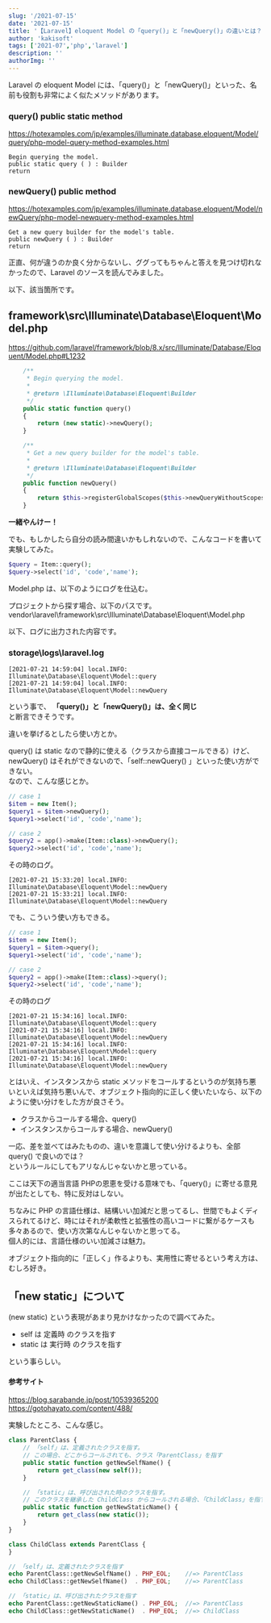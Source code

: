 ```yaml
---
slug: '/2021-07-15'
date: '2021-07-15'
title: '【Laravel】eloquent Model の「query()」と「newQuery()」の違いとは？'
author: 'kakisoft'
tags: ['2021-07','php','laravel']
description: ''
authorImg: ''
---
```


Laravel の eloquent Model には、「query()」と「newQuery()」といった、名前も役割も非常によく似たメソッドがあります。  

### query() public static method
https://hotexamples.com/jp/examples/illuminate.database.eloquent/Model/query/php-model-query-method-examples.html
```
Begin querying the model.
public static query ( ) : Builder
return
```

### newQuery() public method
https://hotexamples.com/jp/examples/illuminate.database.eloquent/Model/newQuery/php-model-newquery-method-examples.html
```
Get a new query builder for the model's table.
public newQuery ( ) : Builder
return
```

正直、何が違うのか良く分からないし、ググってもちゃんと答えを見つけ切れなかったので、Laravel のソースを読んでみました。  

以下、該当箇所です。  

## framework\src\Illuminate\Database\Eloquent\Model.php
https://github.com/laravel/framework/blob/8.x/src/Illuminate/Database/Eloquent/Model.php#L1232
```php
    /**
     * Begin querying the model.
     *
     * @return \Illuminate\Database\Eloquent\Builder
     */
    public static function query()
    {
        return (new static)->newQuery();
    }

    /**
     * Get a new query builder for the model's table.
     *
     * @return \Illuminate\Database\Eloquent\Builder
     */
    public function newQuery()
    {
        return $this->registerGlobalScopes($this->newQueryWithoutScopes());
    }
```

**一緒やんけー！**  

でも、もしかしたら自分の読み間違いかもしれないので、こんなコードを書いて実験してみた。  


```php
$query = Item::query();
$query->select('id', 'code','name');
```
Model.php は、以下のようにログを仕込む。  

プロジェクトから探す場合、以下のパスです。  
vendor\laravel\framework\src\Illuminate\Database\Eloquent\Model.php  

以下、ログに出力された内容です。  

### storage\logs\laravel.log
```log
[2021-07-21 14:59:04] local.INFO: Illuminate\Database\Eloquent\Model::query  
[2021-07-21 14:59:04] local.INFO: Illuminate\Database\Eloquent\Model::newQuery  
```

という事で、
**「query()」と「newQuery()」は、全く同じ**  
と断言できそうです。  

違いを挙げるとしたら使い方とか。  

query() は static なので静的に使える（クラスから直接コールできる）けど、newQuery() はそれができないので、「self::newQuery() 」といった使い方ができない。  
なので、こんな感じとか。  
```php
// case 1
$item = new Item();
$query1 = $item->newQuery();
$query1->select('id', 'code','name');

// case 2
$query2 = app()->make(Item::class)->newQuery();
$query2->select('id', 'code','name');
```

その時のログ。
```log
[2021-07-21 15:33:20] local.INFO: Illuminate\Database\Eloquent\Model::newQuery  
[2021-07-21 15:33:21] local.INFO: Illuminate\Database\Eloquent\Model::newQuery  
```

でも、こういう使い方もできる。
```php
// case 1
$item = new Item();
$query1 = $item->query();
$query1->select('id', 'code','name');

// case 2
$query2 = app()->make(Item::class)->query();
$query2->select('id', 'code','name');
```

その時のログ
```log
[2021-07-21 15:34:16] local.INFO: Illuminate\Database\Eloquent\Model::query  
[2021-07-21 15:34:16] local.INFO: Illuminate\Database\Eloquent\Model::newQuery  
[2021-07-21 15:34:16] local.INFO: Illuminate\Database\Eloquent\Model::query  
[2021-07-21 15:34:16] local.INFO: Illuminate\Database\Eloquent\Model::newQuery  
```

とはいえ、インスタンスから static メソッドをコールするというのが気持ち悪いといえば気持ち悪いんで、オブジェクト指向的に正しく使いたいなら、以下のように使い分けをした方が良さそう。  

 * クラスからコールする場合、query()
 * インスタンスからコールする場合、newQuery()

一応、差を並べてはみたものの、違いを意識して使い分けるよりも、全部 query() で良いのでは？  
というルールにしてもアリなんじゃないかと思っている。  

ここは天下の適当言語 PHPの恩恵を受ける意味でも、「query()」に寄せる意見が出たとしても、特に反対はしない。  

ちなみに PHP の言語仕様は、結構いい加減だと思ってるし、世間でもよくディスられてるけど、時にはそれが柔軟性と拡張性の高いコードに繋がるケースも多々あるので、使い方次第なんじゃないかと思ってる。  
個人的には、言語仕様のいい加減さは魅力。  

オブジェクト指向的に「正しく」作るよりも、実用性に寄せるという考え方は、むしろ好き。  


## 「new static」について
(new static) という表現があまり見かけなかったので調べてみた。  

 * self は 定義時 のクラスを指す
 * static は 実行時 のクラスを指す

という事らしい。  

#### 参考サイト
https://blog.sarabande.jp/post/10539365200  
https://gotohayato.com/content/488/  


実験したところ、こんな感じ。  
```php
class ParentClass {
    // 「self」は、定義されたクラスを指す。
    // この場合、どこからコールされても、クラス「ParentClass」を指す
    public static function getNewSelfName() {
        return get_class(new self());
    }

    // 「static」は、呼び出された時のクラスを指す。
    // このクラスを継承した ChildClass からコールされる場合、「ChildClass」を指す
    public static function getNewStaticName() {
        return get_class(new static());
    }
}

class ChildClass extends ParentClass {
}

// 「self」は、定義されたクラスを指す
echo ParentClass::getNewSelfName() . PHP_EOL;    //=> ParentClass
echo ChildClass::getNewSelfName()  . PHP_EOL;    //=> ParentClass

// 「static」は、呼び出されたクラスを指す
echo ParentClass::getNewStaticName() . PHP_EOL;  //=> ParentClass
echo ChildClass::getNewStaticName()  . PHP_EOL;  //=> ChildClass
```

